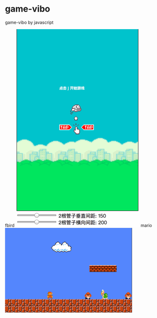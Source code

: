 # game-vibo
game-vibo by javascript

fbird
![fbird](./screencast/fbird.gif)
mario
![mario](./screencast/mario.gif)
